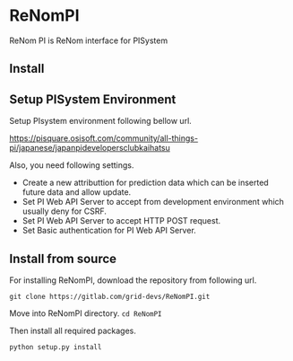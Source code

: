 # ReNomPI

ReNom PI is ReNom interface for PISystem

## Install

## Setup PISystem Environment
Setup PIsystem environment following bellow url.

https://pisquare.osisoft.com/community/all-things-pi/japanese/japanpidevelopersclubkaihatsu

Also, you need following settings.

- Create a new attributtion for prediction data which can be inserted future data and allow update.
- Set PI Web API Server to accept from development environment which usually deny for CSRF.
- Set PI Web API Server to accept HTTP POST request. 
- Set Basic authentication for PI Web API Server.

## Install from source
For installing ReNomPI, download the repository from following url.

`git clone https://gitlab.com/grid-devs/ReNomPI.git`

Move into ReNomPI directory.
`cd ReNomPI`

Then install all required packages.

`python setup.py install`

